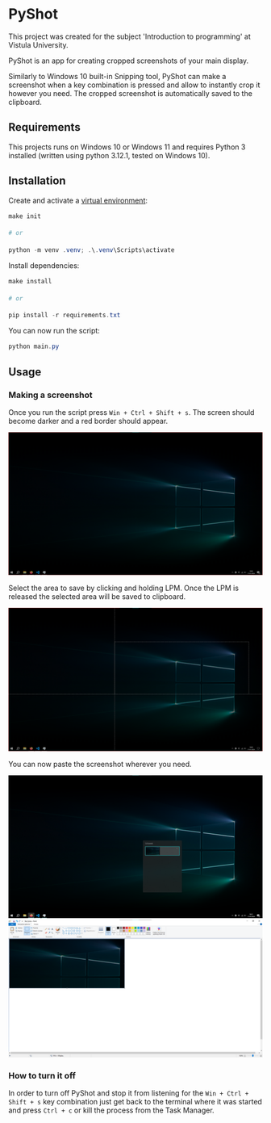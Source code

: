 # PyShot

This project was created for the subject 'Introduction to programming' at Vistula University.

PyShot is an app for creating cropped screenshots of your main display.

Similarly to Windows 10 built-in Snipping tool, PyShot can make a screenshot when a key combination is pressed and allow to instantly crop it however you need. The cropped screenshot is automatically saved to the clipboard.

## Requirements

This projects runs on Windows 10 or Windows 11 and requires Python 3 installed (written using python 3.12.1, tested on Windows 10).

## Installation

Create and activate a [virtual environment](https://docs.python.org/3/library/venv.html):
```powershell
make init

# or

python -m venv .venv; .\.venv\Scripts\activate
```

Install dependencies:
```powershell
make install

# or

pip install -r requirements.txt
```

You can now run the script:
```powershell
python main.py
```

## Usage

### Making a screenshot

Once you run the script press `Win + Ctrl + Shift + s`.
The screen should become darker and a red border should appear.

![Image not found!](docs/demo.png?raw=true)

Select the area to save by clicking and holding LPM.
Once the LPM is released the selected area will be saved to clipboard.


![Image not found!](docs/demo2.png?raw=true)

You can now paste the screenshot wherever you need.

![Image not found!](docs/demo3.png?raw=true)
![Image not found!](docs/demo4.png?raw=true)

### How to turn it off

In order to turn off PyShot and stop it from listening for the  `Win + Ctrl + Shift + s` key combination 
just get back to the terminal where it was started and press `Ctrl + c` or kill the process from the Task Manager.
